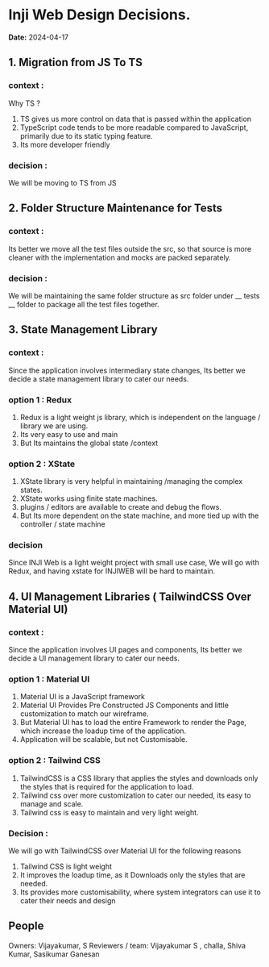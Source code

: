 # Inji Web  Design Decisions.

**Date:** 2024-04-17

## 1. Migration from JS To TS

### context :
Why TS ?

1. TS gives us more control on data that is passed within the application
2. TypeScript code tends to be more readable compared to JavaScript, primarily due to its static typing feature.
3. Its more developer friendly

### decision :
We will be moving to TS from JS


## 2. Folder Structure Maintenance for Tests

### context :
Its better we move all the test files outside the src, so that source is more cleaner with the implementation and mocks are packed separately.

### decision :
We will be maintaining the same folder structure as src folder under __ tests __ folder to package all the test files together.

## 3. State Management Library

### context :
Since the application involves intermediary state changes, Its better we decide a state management library to cater our needs.

### option 1 : Redux

1. Redux is a light weight js library, which is independent on the language / library we are using.
2. Its very easy to use and main
3. But Its maintains the global state /context

### option 2 : XState

1. XState library is very helpful in maintaining /managing the complex states.
2. XState works using finite state machines.
3. plugins / editors are available to create and debug the flows.
4. But Its more dependent on the state machine, and more tied up with the controller / state machine

### decision
Since INJI Web is a light weight project with small use case, We will go with Redux, and having xstate for INJIWEB will be hard to maintain.

## 4. UI Management Libraries ( TailwindCSS Over Material UI)

### context :
Since the application involves UI pages and components, Its better we decide a UI management library to cater our needs.

### option 1 : Material UI
1. Material UI is a JavaScript framework
2. Material UI Provides Pre Constructed JS Components and little customization to match our wireframe.
3. But Material UI has to load the entire Framework to render the Page, which increase the loadup time of the application.
4. Application will be scalable, but not Customisable.

### option 2 : Tailwind CSS
1. TailwindCSS is a CSS library that applies the styles and downloads only the styles that is required for the application to load.
2. Tailwind css over more customization to cater our needed, its easy to manage and scale.
3. Tailwind css is easy to maintain and very light weight.

### Decision :
We will go with TailwindCSS over Material UI for the following reasons
1. Tailwind CSS is light weight
2. It improves the loadup time, as it Downloads only the styles that are needed.
3. Its provides more customisability, where system integrators can use it to cater their needs and design

## People
Owners: Vijayakumar, S
Reviewers / team:  Vijayakumar S , challa,  Shiva Kumar, Sasikumar Ganesan
